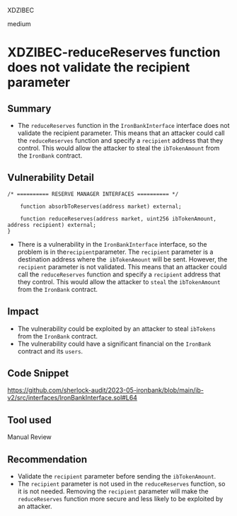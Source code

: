 XDZIBEC

medium

# XDZIBEC-reduceReserves function does not validate the recipient parameter

## Summary
- The `reduceReserves` function in the `IronBankInterface` interface does not validate the recipient parameter. This means that an attacker could call the `reduceReserves` function and specify a `recipient` address that they control. This would allow the attacker to steal the `ibTokenAmount` from the `IronBank` contract.
## Vulnerability Detail
```solidity
/* ========== RESERVE MANAGER INTERFACES ========== */

    function absorbToReserves(address market) external;

    function reduceReserves(address market, uint256 ibTokenAmount, address recipient) external;
}
```
- There is a vulnerability in the  `IronBankInterface` interface, so the problem is in the` recipient `parameter. The `recipient` parameter is a destination address where the` ibTokenAmount` will be sent. However, the `recipient` parameter is not validated. This means that an attacker could call the `reduceReserves` function and specify a `recipient` address that they control. This would allow the attacker to `steal` the `ibTokenAmount` from the `IronBank` contract.
## Impact
- The vulnerability could be exploited by an attacker to steal `ibTokens` from the `IronBank` contract.
- The vulnerability  could have a significant financial  on the `IronBank` contract and its `users`.
## Code Snippet
https://github.com/sherlock-audit/2023-05-ironbank/blob/main/ib-v2/src/interfaces/IronBankInterface.sol#L64
## Tool used

Manual Review

## Recommendation
- Validate the `recipient` parameter before sending the `ibTokenAmount`.
- The `recipient` parameter is not used in the `reduceReserves` function, so it is not needed. Removing the `recipient` parameter will make the `reduceReserves` function more secure and less likely to be exploited by an attacker.